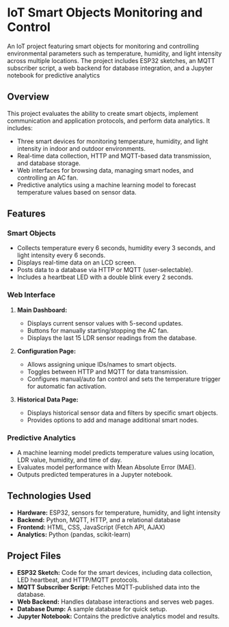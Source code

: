 # IoT Smart Objects Monitoring and Control  

An IoT project featuring smart objects for monitoring and controlling environmental parameters such as temperature, humidity, and light intensity across multiple locations. The project includes ESP32 sketches, an MQTT subscriber script, a web backend for database integration, and a Jupyter notebook for predictive analytics

## Overview  
This project evaluates the ability to create smart objects, implement communication and application protocols, and perform data analytics. It includes:  
- Three smart devices for monitoring temperature, humidity, and light intensity in indoor and outdoor environments.  
- Real-time data collection, HTTP and MQTT-based data transmission, and database storage.  
- Web interfaces for browsing data, managing smart nodes, and controlling an AC fan.  
- Predictive analytics using a machine learning model to forecast temperature values based on sensor data.

## Features  
### Smart Objects  
- Collects temperature every 6 seconds, humidity every 3 seconds, and light intensity every 6 seconds.  
- Displays real-time data on an LCD screen.  
- Posts data to a database via HTTP or MQTT (user-selectable).  
- Includes a heartbeat LED with a double blink every 2 seconds.  

### Web Interface  
1. **Main Dashboard:**  
   - Displays current sensor values with 5-second updates.  
   - Buttons for manually starting/stopping the AC fan.  
   - Displays the last 15 LDR sensor readings from the database.  

2. **Configuration Page:**  
   - Allows assigning unique IDs/names to smart objects.  
   - Toggles between HTTP and MQTT for data transmission.  
   - Configures manual/auto fan control and sets the temperature trigger for automatic fan activation.  

3. **Historical Data Page:**  
   - Displays historical sensor data and filters by specific smart objects.  
   - Provides options to add and manage additional smart nodes.  

### Predictive Analytics  
- A machine learning model predicts temperature values using location, LDR value, humidity, and time of day.  
- Evaluates model performance with Mean Absolute Error (MAE).  
- Outputs predicted temperatures in a Jupyter notebook.  

## Technologies Used  
- **Hardware:** ESP32, sensors for temperature, humidity, and light intensity  
- **Backend:** Python, MQTT, HTTP, and a relational database  
- **Frontend:** HTML, CSS, JavaScript (Fetch API, AJAX)  
- **Analytics:** Python (pandas, scikit-learn)  

## Project Files  
- **ESP32 Sketch:** Code for the smart devices, including data collection, LED heartbeat, and HTTP/MQTT protocols.  
- **MQTT Subscriber Script:** Fetches MQTT-published data into the database.  
- **Web Backend:** Handles database interactions and serves web pages.  
- **Database Dump:** A sample database for quick setup.  
- **Jupyter Notebook:** Contains the predictive analytics model and results.  

